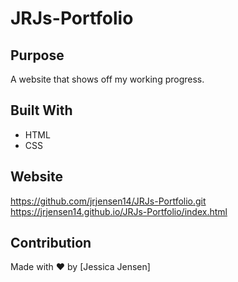 # JRJs-Portfolio

## Purpose
A website that shows off my working progress.

## Built With
* HTML
* CSS

## Website
https://github.com/jrjensen14/JRJs-Portfolio.git
https://jrjensen14.github.io/JRJs-Portfolio/index.html

## Contribution
Made with ❤️ by [Jessica Jensen]
